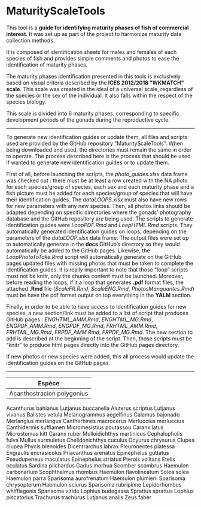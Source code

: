 # MaturityScaleTools
  This tool is a **guide for identifying maturity phases of fish of commercial interest**. It was set up as part of the project to harmonize maturity data collection methods.

  It is composed of identification sheets for males and females of each species of fish and provides simple comments and photos to ease the identification of maturity phases.

  The maturity phases identification presented in this tools is exclusively based on visual criteria described by the **ICES 2012/2018 "WKMATCH" scale**. This scale was created in the ideal of a universal scale, regardless of the species or the sex of the individual. It also falls within the respect of the species biology.
  
  This scale is divided into 6 maturity phases, corresponding to specific development periods of the gonads during the reproductive cycle. 

---

To generate new identification guides or update them, all files and scripts used are provided by the GitHub repository “MaturityScaleTools”. When being downloaded and used, the directories must remain the same in order to operate. The process described here is the process that should be used if wanted to generate new identification guides or to update them.

First of all, before launching the scripts, the *photo_guides.xlsx* data frame was checked out : there must be at least a row created with the NA photo for each species/group of species, each sex and each maturity phase and a fish picture must be added for each species/group of species that will have their identification guides. The *dataLOOPS.xlsx* must also have new rows for new parameters with any new species. Then, all photos links should be adapted depending on specific directories where the gonads’ photography database and the GitHub repository are being used. The scripts to generate identification guides were *LoopPDF.Rmd* and *LoopHTML.Rmd* scripts. They automatically generated identification guides on loops, depending on the parameters of the *dataLOOP.xlsx* data frame. The output files were set up to automatically generate in the **docs** GitHub’s directory so they would automatically be added to the GitHub pages. Likewise, the *LoopPhotoToTake.Rmd* script will automatically generate on the GitHub pages updated files with missing photos that must be taken to complete the identification guides.  It is really important to note that those “loop” scripts must not be knitr, only the chunks content must be launched. Moreover, before reading the loops, if it a loop that generates **.pdf** format files, the attached **.Rmd** file (*ScaleFR.Rmd*, *ScaleENG.Rmd*, *PhotosManquantes.Rmd*) must be have the pdf format output on top everything in the **YALM** section.

Finally, in order to be able to have access to identification guides for new species, a new section/link must be added to a list of script that produces GitHub pages : *ENGHTML_AMM.Rmd*, *ENGHTML_MG.Rmd*, *ENGPDF_AMM.Rmd*, *ENGPDF_MG.Rmd*, *FRHTML_AMM.Rmd*, *FRHTML_MG.Rmd*, *FRPDF_AMM.Rmd*, *FRPDF_MG.Rmd*. The new section to add is described at the beginning of the script. Then, those scripts must be “knitr” to produce html pages directly into the GitHub pages directory.

If new photos or new species were added, this all process would update the identification guides on the GitHub pages.


---

| Espèce |
| ------ |
| Acanthostracion polygonius | Lutjanus apodus |


Acanthurus bahianus	Lutjanus buccanella
Aluterus scriptus	Lutjanus vivanus
Balistes vetula	Melanogrammus aegelfinus
Calamus bajonado	Merlangius merlangus
Cantherhines macrocerus	Merluccius merluccius
Canthidermis sufflamen	Micromesistius poutassou
Caranx latus	Microstomus kitt
Caranx ruber	Mulloidichthys martinicus
Cephalopholis fulva	Mullus surmuletus
Chelidonichthys cuculus	Ocyurus chrysurus
Clupea clupea	Phycis blenoides
Dicentrarchus labrax	Pleuronectes platessa
Engraulis encrasicolus	Priacanthus arenatus
Epinephelus guttatus	Pseudupeneus maculatus
Epinephelus striatus	Pterois volitans
Etelis oculatus	Sardina pilchardus
Gadus morhua	Scomber scombrus
Haemulon carbonarium	Scophthalmus rhombus
Haemulon flavolineatum	Solea solea
Haemulon parra	Sparisoma aurofrenatum
Haemulon plumierii	Sparisoma chrysopterum
Haemulon sciurus	Sparisoma rubripinne
Lepidorhombus whiffiagonis	Sparisoma viride
Lophius budegassa	Sprattus sprattus
Lophius piscatorius	Trachurus trachurus
Lutjanus analis	Zeus faber
